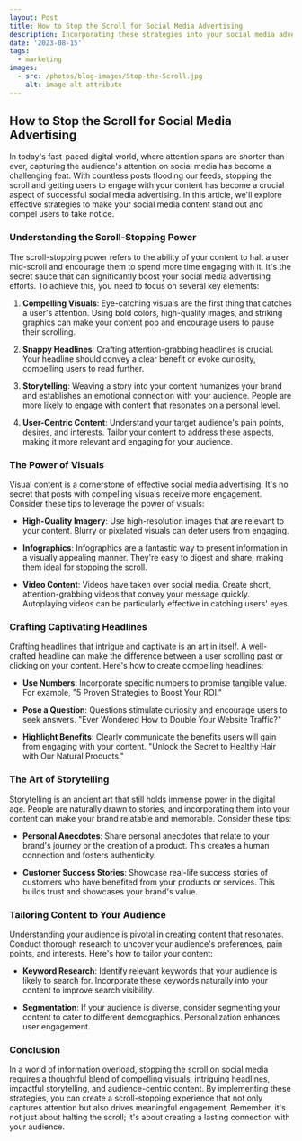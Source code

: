 ```yaml
---
layout: Post
title: How to Stop the Scroll for Social Media Advertising
description: Incorporating these strategies into your social media advertising campaigns can significantly enhance your scroll-stopping prowess, making your content a standout player in the ever-evolving digital landscape. So, get creative, experiment with different approaches, and watch as your content stops the scroll and captures hearts and minds.
date: '2023-08-15'
tags:
  - marketing
images:
  - src: /photos/blog-images/Stop-the-Scroll.jpg
    alt: image alt attribute
---
```


## How to Stop the Scroll for Social Media Advertising

In today's fast-paced digital world, where attention spans are shorter than ever, capturing the audience's attention on social media has become a challenging feat. With countless posts flooding our feeds, stopping the scroll and getting users to engage with your content has become a crucial aspect of successful social media advertising. In this article, we'll explore effective strategies to make your social media content stand out and compel users to take notice.

### Understanding the Scroll-Stopping Power

The scroll-stopping power refers to the ability of your content to halt a user mid-scroll and encourage them to spend more time engaging with it. It's the secret sauce that can significantly boost your social media advertising efforts. To achieve this, you need to focus on several key elements:

1. **Compelling Visuals**: Eye-catching visuals are the first thing that catches a user's attention. Using bold colors, high-quality images, and striking graphics can make your content pop and encourage users to pause their scrolling.
    
2. **Snappy Headlines**: Crafting attention-grabbing headlines is crucial. Your headline should convey a clear benefit or evoke curiosity, compelling users to read further.
    
3. **Storytelling**: Weaving a story into your content humanizes your brand and establishes an emotional connection with your audience. People are more likely to engage with content that resonates on a personal level.
    
4. **User-Centric Content**: Understand your target audience's pain points, desires, and interests. Tailor your content to address these aspects, making it more relevant and engaging for your audience.
    

### The Power of Visuals

Visual content is a cornerstone of effective social media advertising. It's no secret that posts with compelling visuals receive more engagement. Consider these tips to leverage the power of visuals:

- **High-Quality Imagery**: Use high-resolution images that are relevant to your content. Blurry or pixelated visuals can deter users from engaging.
    
- **Infographics**: Infographics are a fantastic way to present information in a visually appealing manner. They're easy to digest and share, making them ideal for stopping the scroll.
    
- **Video Content**: Videos have taken over social media. Create short, attention-grabbing videos that convey your message quickly. Autoplaying videos can be particularly effective in catching users' eyes.
    

### Crafting Captivating Headlines

Crafting headlines that intrigue and captivate is an art in itself. A well-crafted headline can make the difference between a user scrolling past or clicking on your content. Here's how to create compelling headlines:

- **Use Numbers**: Incorporate specific numbers to promise tangible value. For example, "5 Proven Strategies to Boost Your ROI."
    
- **Pose a Question**: Questions stimulate curiosity and encourage users to seek answers. "Ever Wondered How to Double Your Website Traffic?"
    
- **Highlight Benefits**: Clearly communicate the benefits users will gain from engaging with your content. "Unlock the Secret to Healthy Hair with Our Natural Products."
    

### The Art of Storytelling

Storytelling is an ancient art that still holds immense power in the digital age. People are naturally drawn to stories, and incorporating them into your content can make your brand relatable and memorable. Consider these tips:

- **Personal Anecdotes**: Share personal anecdotes that relate to your brand's journey or the creation of a product. This creates a human connection and fosters authenticity.
    
- **Customer Success Stories**: Showcase real-life success stories of customers who have benefited from your products or services. This builds trust and showcases your brand's value.
    

### Tailoring Content to Your Audience

Understanding your audience is pivotal in creating content that resonates. Conduct thorough research to uncover your audience's preferences, pain points, and interests. Here's how to tailor your content:

- **Keyword Research**: Identify relevant keywords that your audience is likely to search for. Incorporate these keywords naturally into your content to improve search visibility.
    
- **Segmentation**: If your audience is diverse, consider segmenting your content to cater to different demographics. Personalization enhances user engagement.
    

### Conclusion

In a world of information overload, stopping the scroll on social media requires a thoughtful blend of compelling visuals, intriguing headlines, impactful storytelling, and audience-centric content. By implementing these strategies, you can create a scroll-stopping experience that not only captures attention but also drives meaningful engagement. Remember, it's not just about halting the scroll; it's about creating a lasting connection with your audience.